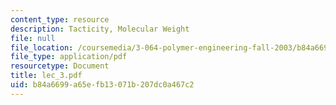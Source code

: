 ```yaml
---
content_type: resource
description: Tacticity, Molecular Weight
file: null
file_location: /coursemedia/3-064-polymer-engineering-fall-2003/b84a6699a65efb13071b207dc0a467c2_lec_3.pdf
file_type: application/pdf
resourcetype: Document
title: lec_3.pdf
uid: b84a6699-a65e-fb13-071b-207dc0a467c2
---
```

